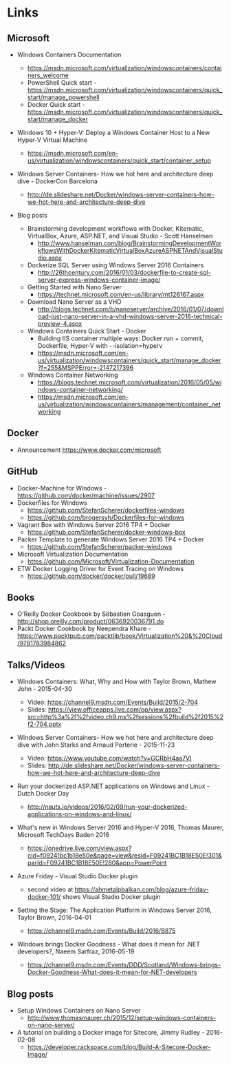 # Links

## Microsoft

* Windows Containers Documentation
  * https://msdn.microsoft.com/virtualization/windowscontainers/containers_welcome
  * PowerShell Quick start - https://msdn.microsoft.com/virtualization/windowscontainers/quick_start/manage_powershell
  * Docker Quick start - https://msdn.microsoft.com/virtualization/windowscontainers/quick_start/manage_docker

* Windows 10 + Hyper-V: Deploy a Windows Container Host to a New Hyper-V Virtual Machine
  * https://msdn.microsoft.com/en-us/virtualization/windowscontainers/quick_start/container_setup

* Windows Server Containers- How we hot here and architecture deep dive - DockerCon Barcelona
  * http://de.slideshare.net/Docker/windows-server-containers-how-we-hot-here-and-architecture-deep-dive

* Blog posts
  * Brainstorming development workflows with Docker, Kitematic, VirtualBox, Azure, ASP.NET, and Visual Studio - Scott Hanselman
    * http://www.hanselman.com/blog/BrainstormingDevelopmentWorkflowsWithDockerKitematicVirtualBoxAzureASPNETAndVisualStudio.aspx
  * Dockerize SQL Server using Windows Server 2016 Containers
    * http://26thcentury.com/2016/01/03/dockerfile-to-create-sql-server-express-windows-container-image/
  * Getting Started with Nano Server
    * https://technet.microsoft.com/en-us/library/mt126167.aspx
  * Download Nano Server as a VHD
    * http://blogs.technet.com/b/nanoserver/archive/2016/01/07/download-just-nano-server-in-a-vhd-windows-server-2016-technical-preview-4.aspx
  * Windows Containers Quick Start - Docker
    * Building IIS container multiple ways: Docker run + commit, Dockerfile, Hyper-V with --isolation=hyperv
    * https://msdn.microsoft.com/en-us/virtualization/windowscontainers/quick_start/manage_docker?f=255&MSPPError=-2147217396
  * Windows Container Networking
    * https://blogs.technet.microsoft.com/virtualization/2016/05/05/windows-container-networking/
    * https://msdn.microsoft.com/en-us/virtualization/windowscontainers/management/container_networking

## Docker
  * Announcement https://www.docker.com/microsoft

## GitHub
  * Docker-Machine for Windows - https://github.com/docker/machine/issues/2907
  * Dockerfiles for Windows
    * https://github.com/StefanScherer/dockerfiles-windows
    * https://github.com/brogersyh/Dockerfiles-for-windows
  * Vagrant Box with Windows Server 2016 TP4 + Docker
    * https://github.com/StefanScherer/docker-windows-box
  * Packer Template to generate Windows Server 2016 TP4 + Docker
    * https://github.com/StefanScherer/packer-windows
  * Microsoft Virtualization Documentation
    * https://github.com/Microsoft/Virtualization-Documentation
  * ETW Docker Logging Driver for Event Tracing on Windows
    * https://github.com/docker/docker/pull/19689

## Books
  * O'Reilly Docker Cookbook by Sébastien Goasguen - http://shop.oreilly.com/product/0636920036791.do
  * Packt Docker Cookbook by Neependra Khare - https://www.packtpub.com/packtlib/book/Virtualization%20&%20Cloud/9781783984862

## Talks/Videos
  * Windows Containers: What, Why and How with Taylor Brown, Mathew John - 2015-04-30 
    * Video: https://channel9.msdn.com/Events/Build/2015/2-704
    * Slides: https://view.officeapps.live.com/op/view.aspx?src=http%3a%2f%2fvideo.ch9.ms%2fsessions%2fbuild%2f2015%2f2-704.pptx
  * Windows Server Containers- How we hot here and architecture deep dive with John Starks and Arnaud Porterie - 2015-11-23
    * Video: https://www.youtube.com/watch?v=GCRbH4aa7VI
    * Slides: http://de.slideshare.net/Docker/windows-server-containers-how-we-hot-here-and-architecture-deep-dive

  * Run your dockerized ASP.NET applications on Windows and Linux - Dutch Docker Day
    * http://nauts.io/videos/2016/02/09/run-your-dockerized-applications-on-windows-and-linux/
 
  * What's new in Windows Server 2016 and Hyper-V 2016, Thomas Maurer, Microsoft TechDays Baden 2016
    * https://onedrive.live.com/view.aspx?cid=f09241bc1b18e50e&page=view&resid=F09241BC1B18E50E!301&parId=F09241BC1B18E50E!280&app=PowerPoint
  * Azure Friday - Visual Studio Docker plugin
    * second video at https://ahmetalpbalkan.com/blog/azure-friday-docker-101/ shows Visual Studio Docker plugin
  * Setting the Stage: The Application Platform in Windows Server 2016, Taylor Brown, 2016-04-01
    * https://channel9.msdn.com/Events/Build/2016/B875
  * Windows brings Docker Goodness - What does it mean for .NET developers?, Naeem Sarfraz, 2016-05-19
    * https://channel9.msdn.com/Events/DDD/Scotland/Windows-brings-Docker-Goodness-What-does-it-mean-for-NET-developers
 
## Blog posts
  * Setup Windows Containers on Nano Server
    * http://www.thomasmaurer.ch/2015/12/setup-windows-containers-on-nano-server/
  * A tutorial on building a Docker image for Sitecore, Jimmy Rudley - 2016-02-08
    * https://developer.rackspace.com/blog/Build-A-Sitecore-Docker-Image/
